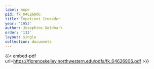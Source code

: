```yaml
---
label: nope
pid: fk_04626906
title: Impatient Crusader
year: '1953'
author: Josephine Goldmark
order: '113'
layout: single
collection: documents
---
```



{{< embed-pdf url=https://florencekelley.northwestern.edu/pdfs/fk_04626906.pdf >}}